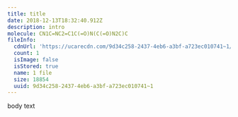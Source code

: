 ```yaml
---
title: title
date: 2018-12-13T18:32:40.912Z
description: intro
molecule: CN1C=NC2=C1C(=O)N(C(=O)N2C)C
fileInfo:
  cdnUrl: 'https://ucarecdn.com/9d34c258-2437-4eb6-a3bf-a723ec010741~1/'
  count: 1
  isImage: false
  isStored: true
  name: 1 file
  size: 18854
  uuid: 9d34c258-2437-4eb6-a3bf-a723ec010741~1
---
```

body text

